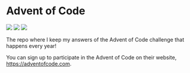# Advent of Code
![](https://img.shields.io/badge/day%20📅-3-blue)
![](https://img.shields.io/badge/stars%20⭐-6-yellow)
![](https://img.shields.io/badge/days%20completed-3-red)

The repo where I keep my answers of the Advent of Code challenge that happens every year!

You can sign up to participate in the Advent of Code on their website, https://adventofcode.com.
